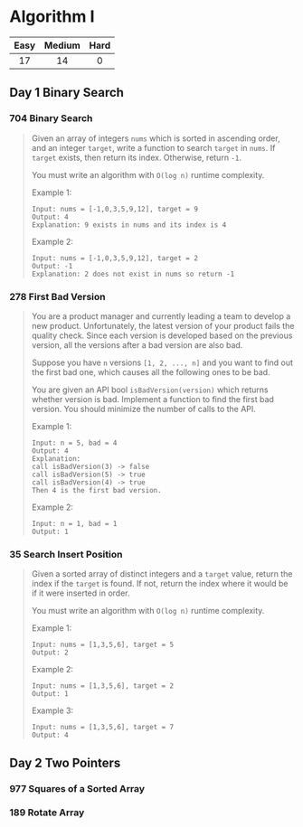 # Algorithm I
|Easy|Medium|Hard|
|:---:|:---:|:---:|
|17|14|0|

## Day 1 Binary Search
### 704 Binary Search
> Given an array of integers `nums` which is sorted in ascending order, and an integer `target`, write a function to search `target` in `nums`. If `target` exists, then return its index. Otherwise, return `-1`.
> 
> You must write an algorithm with `O(log n)` runtime complexity.
> 
> Example 1:
> ```
> Input: nums = [-1,0,3,5,9,12], target = 9
> Output: 4
> Explanation: 9 exists in nums and its index is 4
> ```
> Example 2:
> ```
> Input: nums = [-1,0,3,5,9,12], target = 2
> Output: -1
> Explanation: 2 does not exist in nums so return -1
> ```

 
### 278 First Bad Version
> You are a product manager and currently leading a team to develop a new product. Unfortunately, the latest version of your product fails the quality check. Since each version is developed based on the previous version, all the versions after a bad version are also bad.
> 
> Suppose you have `n` versions `[1, 2, ..., n]` and you want to find out the first bad one, which causes all the following ones to be bad.
> 
> You are given an API bool `isBadVersion(version)` which returns whether version is bad. Implement a function to find the first bad version. You should minimize the number of calls to the API.
>
> Example 1:
> ```
> Input: n = 5, bad = 4
> Output: 4
> Explanation:
> call isBadVersion(3) -> false
> call isBadVersion(5) -> true
> call isBadVersion(4) -> true
> Then 4 is the first bad version.
> ``` 
> Example 2:
> ```
> Input: n = 1, bad = 1
> Output: 1
> ```
### 35 Search Insert Position
> Given a sorted array of distinct integers and a `target` value, return the index if the `target` is found. If not, return the index where it would be if it were inserted in order.
> 
> You must write an algorithm with `O(log n)` runtime complexity.
> 
> Example 1:
> ```
> Input: nums = [1,3,5,6], target = 5
> Output: 2
> ```
> Example 2:
> ```
> Input: nums = [1,3,5,6], target = 2
> Output: 1
> ```
> Example 3:
> ```
> Input: nums = [1,3,5,6], target = 7
> Output: 4
> ```

## Day 2 Two Pointers 
### 977 Squares of a Sorted Array
### 189 Rotate Array